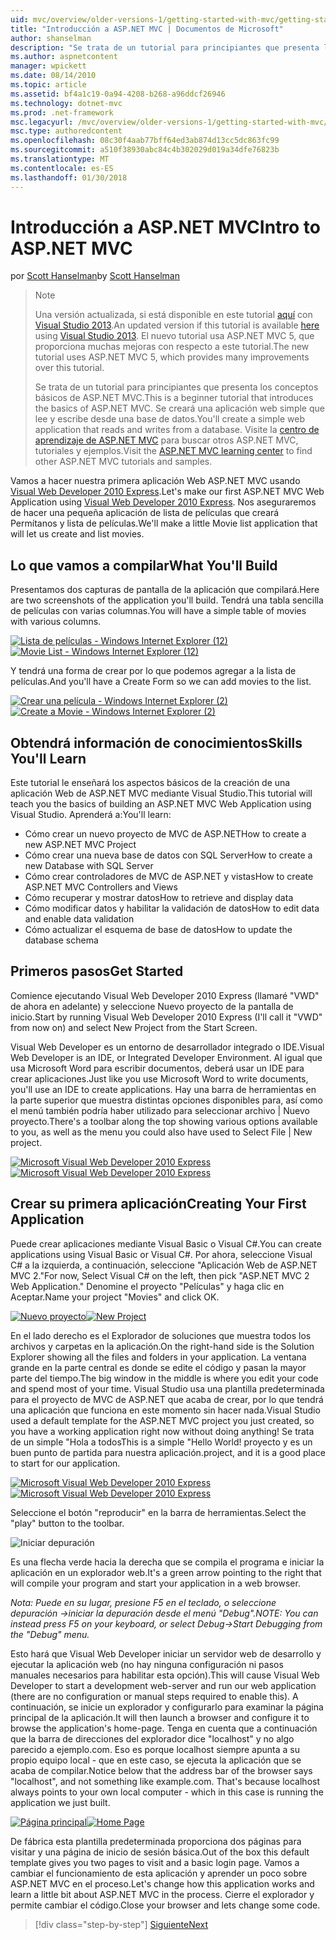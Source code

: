 ```yaml
---
uid: mvc/overview/older-versions-1/getting-started-with-mvc/getting-started-with-mvc-part1
title: "Introducción a ASP.NET MVC | Documentos de Microsoft"
author: shanselman
description: "Se trata de un tutorial para principiantes que presenta los conceptos básicos de ASP.NET MVC. Crear una aplicación web simple que lee y escribe desde una base de datos."
ms.author: aspnetcontent
manager: wpickett
ms.date: 08/14/2010
ms.topic: article
ms.assetid: bf4a1c19-0a94-4208-b268-a96ddcf26946
ms.technology: dotnet-mvc
ms.prod: .net-framework
msc.legacyurl: /mvc/overview/older-versions-1/getting-started-with-mvc/getting-started-with-mvc-part1
msc.type: authoredcontent
ms.openlocfilehash: 08c30f4aab77bff64ed3ab874d13cc5dc863fc99
ms.sourcegitcommit: a510f38930abc84c4b302029d019a34dfe76823b
ms.translationtype: MT
ms.contentlocale: es-ES
ms.lasthandoff: 01/30/2018
---
```

<a name="intro-to-aspnet-mvc"></a><span data-ttu-id="39389-104">Introducción a ASP.NET MVC</span><span class="sxs-lookup"><span data-stu-id="39389-104">Intro to ASP.NET MVC</span></span>
====================
<span data-ttu-id="39389-105">por [Scott Hanselman](https://github.com/shanselman)</span><span class="sxs-lookup"><span data-stu-id="39389-105">by [Scott Hanselman](https://github.com/shanselman)</span></span>

> > [!NOTE]
> > <span data-ttu-id="39389-106">Una versión actualizada, si está disponible en este tutorial [aquí](../../getting-started/introduction/getting-started.md) con [Visual Studio 2013](https://www.microsoft.com/visualstudio/eng/2013-downloads).</span><span class="sxs-lookup"><span data-stu-id="39389-106">An updated version if this tutorial is available [here](../../getting-started/introduction/getting-started.md) using [Visual Studio 2013](https://www.microsoft.com/visualstudio/eng/2013-downloads).</span></span> <span data-ttu-id="39389-107">El nuevo tutorial usa ASP.NET MVC 5, que proporciona muchas mejoras con respecto a este tutorial.</span><span class="sxs-lookup"><span data-stu-id="39389-107">The new tutorial uses ASP.NET MVC 5, which provides many improvements over this tutorial.</span></span>
> 
> 
> <span data-ttu-id="39389-108">Se trata de un tutorial para principiantes que presenta los conceptos básicos de ASP.NET MVC.</span><span class="sxs-lookup"><span data-stu-id="39389-108">This is a beginner tutorial that introduces the basics of ASP.NET MVC.</span></span> <span data-ttu-id="39389-109">Se creará una aplicación web simple que lee y escribe desde una base de datos.</span><span class="sxs-lookup"><span data-stu-id="39389-109">You'll create a simple web application that reads and writes from a database.</span></span> <span data-ttu-id="39389-110">Visite la [centro de aprendizaje de ASP.NET MVC](../../../index.md) para buscar otros ASP.NET MVC, tutoriales y ejemplos.</span><span class="sxs-lookup"><span data-stu-id="39389-110">Visit the [ASP.NET MVC learning center](../../../index.md) to find other ASP.NET MVC tutorials and samples.</span></span>


<span data-ttu-id="39389-111">Vamos a hacer nuestra primera aplicación Web ASP.NET MVC usando [Visual Web Developer 2010 Express](https://www.microsoft.com/express/Web/).</span><span class="sxs-lookup"><span data-stu-id="39389-111">Let's make our first ASP.NET MVC Web Application using [Visual Web Developer 2010 Express](https://www.microsoft.com/express/Web/).</span></span> <span data-ttu-id="39389-112">Nos aseguraremos de hacer una pequeña aplicación de lista de películas que creará Permítanos y lista de películas.</span><span class="sxs-lookup"><span data-stu-id="39389-112">We'll make a little Movie list application that will let us create and list movies.</span></span>

## <a name="what-youll-build"></a><span data-ttu-id="39389-113">Lo que vamos a compilar</span><span class="sxs-lookup"><span data-stu-id="39389-113">What You'll Build</span></span>

<span data-ttu-id="39389-114">Presentamos dos capturas de pantalla de la aplicación que compilará.</span><span class="sxs-lookup"><span data-stu-id="39389-114">Here are two screenshots of the application you'll build.</span></span> <span data-ttu-id="39389-115">Tendrá una tabla sencilla de películas con varias columnas.</span><span class="sxs-lookup"><span data-stu-id="39389-115">You will have a simple table of movies with various columns.</span></span>

<span data-ttu-id="39389-116">[![Lista de películas - Windows Internet Explorer (12)](getting-started-with-mvc-part1/_static/image2.png)](getting-started-with-mvc-part1/_static/image1.png)</span><span class="sxs-lookup"><span data-stu-id="39389-116">[![Movie List - Windows Internet Explorer (12)](getting-started-with-mvc-part1/_static/image2.png)](getting-started-with-mvc-part1/_static/image1.png)</span></span>

<span data-ttu-id="39389-117">Y tendrá una forma de crear por lo que podemos agregar a la lista de películas.</span><span class="sxs-lookup"><span data-stu-id="39389-117">And you'll have a Create Form so we can add movies to the list.</span></span>

<span data-ttu-id="39389-118">[![Crear una película - Windows Internet Explorer (2)](getting-started-with-mvc-part1/_static/image4.png)](getting-started-with-mvc-part1/_static/image3.png)</span><span class="sxs-lookup"><span data-stu-id="39389-118">[![Create a Movie - Windows Internet Explorer (2)](getting-started-with-mvc-part1/_static/image4.png)](getting-started-with-mvc-part1/_static/image3.png)</span></span>

## <a name="skills-youll-learn"></a><span data-ttu-id="39389-119">Obtendrá información de conocimientos</span><span class="sxs-lookup"><span data-stu-id="39389-119">Skills You'll Learn</span></span>

<span data-ttu-id="39389-120">Este tutorial le enseñará los aspectos básicos de la creación de una aplicación Web de ASP.NET MVC mediante Visual Studio.</span><span class="sxs-lookup"><span data-stu-id="39389-120">This tutorial will teach you the basics of building an ASP.NET MVC Web Application using Visual Studio.</span></span> <span data-ttu-id="39389-121">Aprenderá a:</span><span class="sxs-lookup"><span data-stu-id="39389-121">You'll learn:</span></span>

- <span data-ttu-id="39389-122">Cómo crear un nuevo proyecto de MVC de ASP.NET</span><span class="sxs-lookup"><span data-stu-id="39389-122">How to create a new ASP.NET MVC Project</span></span>
- <span data-ttu-id="39389-123">Cómo crear una nueva base de datos con SQL Server</span><span class="sxs-lookup"><span data-stu-id="39389-123">How to create a new Database with SQL Server</span></span>
- <span data-ttu-id="39389-124">Cómo crear controladores de MVC de ASP.NET y vistas</span><span class="sxs-lookup"><span data-stu-id="39389-124">How to create ASP.NET MVC Controllers and Views</span></span>
- <span data-ttu-id="39389-125">Cómo recuperar y mostrar datos</span><span class="sxs-lookup"><span data-stu-id="39389-125">How to retrieve and display data</span></span>
- <span data-ttu-id="39389-126">Cómo modificar datos y habilitar la validación de datos</span><span class="sxs-lookup"><span data-stu-id="39389-126">How to edit data and enable data validation</span></span>
- <span data-ttu-id="39389-127">Cómo actualizar el esquema de base de datos</span><span class="sxs-lookup"><span data-stu-id="39389-127">How to update the database schema</span></span>

## <a name="get-started"></a><span data-ttu-id="39389-128">Primeros pasos</span><span class="sxs-lookup"><span data-stu-id="39389-128">Get Started</span></span>

<span data-ttu-id="39389-129">Comience ejecutando Visual Web Developer 2010 Express (llamaré "VWD" de ahora en adelante) y seleccione Nuevo proyecto de la pantalla de inicio.</span><span class="sxs-lookup"><span data-stu-id="39389-129">Start by running Visual Web Developer 2010 Express (I'll call it "VWD" from now on) and select New Project from the Start Screen.</span></span>

<span data-ttu-id="39389-130">Visual Web Developer es un entorno de desarrollador integrado o IDE.</span><span class="sxs-lookup"><span data-stu-id="39389-130">Visual Web Developer is an IDE, or Integrated Developer Environment.</span></span> <span data-ttu-id="39389-131">Al igual que usa Microsoft Word para escribir documentos, deberá usar un IDE para crear aplicaciones.</span><span class="sxs-lookup"><span data-stu-id="39389-131">Just like you use Microsoft Word to write documents, you'll use an IDE to create applications.</span></span> <span data-ttu-id="39389-132">Hay una barra de herramientas en la parte superior que muestra distintas opciones disponibles para, así como el menú también podría haber utilizado para seleccionar archivo | Nuevo proyecto.</span><span class="sxs-lookup"><span data-stu-id="39389-132">There's a toolbar along the top showing various options available to you, as well as the menu you could also have used to Select File | New project.</span></span>

<span data-ttu-id="39389-133">[![Microsoft Visual Web Developer 2010 Express](getting-started-with-mvc-part1/_static/image6.png)](getting-started-with-mvc-part1/_static/image5.png)</span><span class="sxs-lookup"><span data-stu-id="39389-133">[![Microsoft Visual Web Developer 2010 Express](getting-started-with-mvc-part1/_static/image6.png)](getting-started-with-mvc-part1/_static/image5.png)</span></span>

## <a name="creating-your-first-application"></a><span data-ttu-id="39389-134">Crear su primera aplicación</span><span class="sxs-lookup"><span data-stu-id="39389-134">Creating Your First Application</span></span>

<span data-ttu-id="39389-135">Puede crear aplicaciones mediante Visual Basic o Visual C#.</span><span class="sxs-lookup"><span data-stu-id="39389-135">You can create applications using Visual Basic or Visual C#.</span></span> <span data-ttu-id="39389-136">Por ahora, seleccione Visual C# a la izquierda, a continuación, seleccione "Aplicación Web de ASP.NET MVC 2."</span><span class="sxs-lookup"><span data-stu-id="39389-136">For now, Select Visual C# on the left, then pick "ASP.NET MVC 2 Web Application."</span></span> <span data-ttu-id="39389-137">Denomine el proyecto "Películas" y haga clic en Aceptar.</span><span class="sxs-lookup"><span data-stu-id="39389-137">Name your project "Movies" and click OK.</span></span>

<span data-ttu-id="39389-138">[![Nuevo proyecto](getting-started-with-mvc-part1/_static/image8.png)](getting-started-with-mvc-part1/_static/image7.png)</span><span class="sxs-lookup"><span data-stu-id="39389-138">[![New Project](getting-started-with-mvc-part1/_static/image8.png)](getting-started-with-mvc-part1/_static/image7.png)</span></span>

<span data-ttu-id="39389-139">En el lado derecho es el Explorador de soluciones que muestra todos los archivos y carpetas en la aplicación.</span><span class="sxs-lookup"><span data-stu-id="39389-139">On the right-hand side is the Solution Explorer showing all the files and folders in your application.</span></span> <span data-ttu-id="39389-140">La ventana grande en la parte central es donde se edite el código y pasan la mayor parte del tiempo.</span><span class="sxs-lookup"><span data-stu-id="39389-140">The big window in the middle is where you edit your code and spend most of your time.</span></span> <span data-ttu-id="39389-141">Visual Studio usa una plantilla predeterminada para el proyecto de MVC de ASP.NET que acaba de crear, por lo que tendrá una aplicación que funciona en este momento sin hacer nada.</span><span class="sxs-lookup"><span data-stu-id="39389-141">Visual Studio used a default template for the ASP.NET MVC project you just created, so you have a working application right now without doing anything!</span></span> <span data-ttu-id="39389-142">Se trata de un simple "Hola a todos</span><span class="sxs-lookup"><span data-stu-id="39389-142">This is a simple "Hello World!</span></span> <span data-ttu-id="39389-143">proyecto y es un buen punto de partida para nuestra aplicación.</span><span class="sxs-lookup"><span data-stu-id="39389-143">project, and it is a good place to start for our application.</span></span>

<span data-ttu-id="39389-144">[![Microsoft Visual Web Developer 2010 Express](getting-started-with-mvc-part1/_static/image10.png)](getting-started-with-mvc-part1/_static/image9.png)</span><span class="sxs-lookup"><span data-stu-id="39389-144">[![Microsoft Visual Web Developer 2010 Express](getting-started-with-mvc-part1/_static/image10.png)](getting-started-with-mvc-part1/_static/image9.png)</span></span>

<span data-ttu-id="39389-145">Seleccione el botón "reproducir" en la barra de herramientas.</span><span class="sxs-lookup"><span data-stu-id="39389-145">Select the "play" button to the toolbar.</span></span>

![Iniciar depuración](getting-started-with-mvc-part1/_static/image11.png)

<span data-ttu-id="39389-147">Es una flecha verde hacia la derecha que se compila el programa e iniciar la aplicación en un explorador web.</span><span class="sxs-lookup"><span data-stu-id="39389-147">It's a green arrow pointing to the right that will compile your program and start your application in a web browser.</span></span>

<span data-ttu-id="39389-148">*Nota: Puede en su lugar, presione F5 en el teclado, o seleccione depuración -&gt;iniciar la depuración desde el menú "Debug".*</span><span class="sxs-lookup"><span data-stu-id="39389-148">*NOTE: You can instead press F5 on your keyboard, or select Debug-&gt;Start Debugging from the "Debug" menu.*</span></span>

<span data-ttu-id="39389-149">Esto hará que Visual Web Developer iniciar un servidor web de desarrollo y ejecutar la aplicación web (no hay ninguna configuración ni pasos manuales necesarios para habilitar esta opción).</span><span class="sxs-lookup"><span data-stu-id="39389-149">This will cause Visual Web Developer to start a development web-server and run our web application (there are no configuration or manual steps required to enable this).</span></span> <span data-ttu-id="39389-150">A continuación, se inicie un explorador y configurarlo para examinar la página principal de la aplicación.</span><span class="sxs-lookup"><span data-stu-id="39389-150">It will then launch a browser and configure it to browse the application's home-page.</span></span> <span data-ttu-id="39389-151">Tenga en cuenta que a continuación que la barra de direcciones del explorador dice "localhost" y no algo parecido a ejemplo.com. Eso es porque localhost siempre apunta a su propio equipo local - que en este caso, se ejecuta la aplicación que se acaba de compilar.</span><span class="sxs-lookup"><span data-stu-id="39389-151">Notice below that the address bar of the browser says "localhost", and not something like example.com. That's because localhost always points to your own local computer - which in this case is running the application we just built.</span></span>

<span data-ttu-id="39389-152">[![Página principal](getting-started-with-mvc-part1/_static/image13.png)](getting-started-with-mvc-part1/_static/image12.png)</span><span class="sxs-lookup"><span data-stu-id="39389-152">[![Home Page](getting-started-with-mvc-part1/_static/image13.png)](getting-started-with-mvc-part1/_static/image12.png)</span></span>

<span data-ttu-id="39389-153">De fábrica esta plantilla predeterminada proporciona dos páginas para visitar y una página de inicio de sesión básica.</span><span class="sxs-lookup"><span data-stu-id="39389-153">Out of the box this default template gives you two pages to visit and a basic login page.</span></span> <span data-ttu-id="39389-154">Vamos a cambiar el funcionamiento de esta aplicación y aprender un poco sobre ASP.NET MVC en el proceso.</span><span class="sxs-lookup"><span data-stu-id="39389-154">Let's change how this application works and learn a little bit about ASP.NET MVC in the process.</span></span> <span data-ttu-id="39389-155">Cierre el explorador y permite cambiar el código.</span><span class="sxs-lookup"><span data-stu-id="39389-155">Close your browser and lets change some code.</span></span>

>[!div class="step-by-step"]
[<span data-ttu-id="39389-156">Siguiente</span><span class="sxs-lookup"><span data-stu-id="39389-156">Next</span></span>](getting-started-with-mvc-part2.md)
